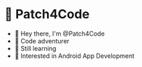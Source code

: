 # 🤖 Patch4Code


- 👋 Hey there, I'm @Patch4Code 
- 🚀 Code adventurer
- 🧠 Still learning
- 📱  Interested in Android App Development

<!--
**Patch4Code/Patch4Code** is a ✨ _special_ ✨ repository because its `README.md` (this file) appears on your GitHub profile.

Here are some ideas to get you started:

- 🔭 I’m currently working on ...
- 🌱 I’m currently learning ...
- 👯 I’m looking to collaborate on ...
- 🤔 I’m looking for help with ...
- 💬 Ask me about ...
- 📫 How to reach me: ...
- 😄 Pronouns: ...
- ⚡ Fun fact: ...
-->
